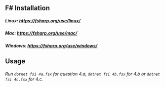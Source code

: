 ## F# Installation

##### Linux: https://fsharp.org/use/linux/
##### Mac: https://fsharp.org/use/mac/
##### Windows: https://fsharp.org/use/windows/

## Usage

###### Run `dotnet fsi 4a.fsx` for question 4.a, `dotnet fsi 4b.fsx` for 4.b or `dotnet fsi 4c.fsx` for 4.c. 
